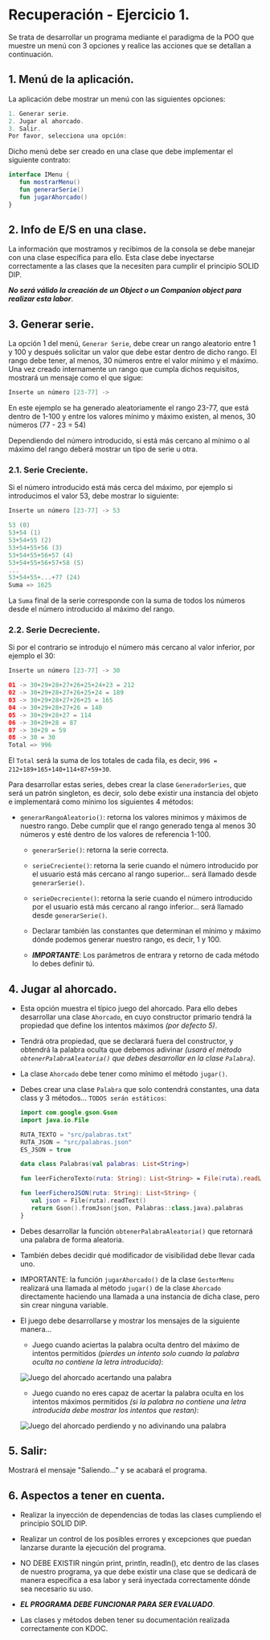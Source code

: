 # Recuperación - Ejercicio 1.

Se trata de desarrollar un programa mediante el paradigma de la POO que muestre un menú con 3 opciones y realice las acciones que se detallan a continuación.

## 1. Menú de la aplicación.

La aplicación debe mostrar un menú con las siguientes opciones:

```kotlin
1. Generar serie.
2. Jugar al ahorcado.
3. Salir.
Por favor, selecciona una opción: 
```

Dicho menú debe ser creado en una clase que debe implementar el siguiente contrato:

```kotlin
interface IMenu {
   fun mostrarMenu()
   fun generarSerie()
   fun jugarAhorcado() 
}
```
   
## 2. Info de E/S en una clase.
   
La información que mostramos y recibimos de la consola se debe manejar con una clase específica para ello. Esta clase debe inyectarse correctamente a las clases que la necesiten para cumplir el principio SOLID DIP. 

***No será válido la creación de un Object o un Companion object para realizar esta labor***.
     
## 3. Generar serie.
       
La opción 1 del menú, ```Generar Serie```, debe crear un rango aleatorio entre 1 y 100 y después solicitar un valor que debe estar dentro de dicho rango. El rango debe tener, al menos, 30 números entre el valor mínimo y el máximo. 
Una vez creado internamente un rango que cumpla dichos requisitos, mostrará un mensaje como el que sigue:

```kotlin
Inserte un número [23-77] ->
```

En este ejemplo se ha generado aleatoriamente el rango 23-77, que está dentro de 1-100 y entre los valores mínimo y máximo existen, al menos, 30 números (77 - 23 = 54)

Dependiendo del número introducido, si está más cercano al mínimo o al máximo del rango deberá mostrar un tipo de serie u otra.

### 2.1. Serie Creciente.
      
Si el número introducido está más cerca del máximo, por ejemplo si introducimos el valor 53, debe mostrar lo siguiente:
      
```kotlin
Inserte un número [23-77] -> 53
```

```kotlin
53 (0)
53+54 (1)
53+54+55 (2)
53+54+55+56 (3)
53+54+55+56+57 (4)
53+54+55+56+57+58 (5)
...
53+54+55+...+77 (24)
Suma => 1625
```

La `Suma` final de la serie corresponde con la suma de todos los números desde el número introducido al máximo del rango.

### 2.2. Serie Decreciente.

Si por el contrario se introdujo el número más cercano al valor inferior, por ejemplo el 30:

```kotlin
Inserte un número [23-77] -> 30
```

```kotlin
01 -> 30+29+28+27+26+25+24+23 = 212
02 -> 30+29+28+27+26+25+24 = 189
03 -> 30+29+28+27+26+25 = 165
04 -> 30+29+28+27+26 = 140
05 -> 30+29+28+27 = 114
06 -> 30+29+28 = 87
07 -> 30+29 = 59
08 -> 30 = 30
Total => 996
```

El `Total` será la suma de los totales de cada fila, es decir, `996 = 212+189+165+140+114+87+59+30`.

Para desarrollar estas series, debes crear la clase ```GeneradorSeries```, que será un patrón singleton, es decir, solo debe existir una instancia del objeto e implementará como mínimo los siguientes 4 métodos:
   
   - ```generarRangoAleatorio()```: retorna los valores minimos y máximos de nuestro rango. Debe cumplir que el rango generado tenga al menos 30 números y esté dentro de los valores de referencia 1-100.
	  
	 - ```generarSerie()```: retorna la serie correcta.
	  
	 - ```serieCreciente()```: retorna la serie cuando el número introducido por el usuario está más cercano al rango superior... será llamado desde ```generarSerie()```.
	  
	 - ```serieDecreciente()```: retorna la serie cuando el número introducido por el usuario está más cercano al rango inferior... será llamado desde ```generarSerie()```.
	  
	 - Declarar también las constantes que determinan el mínimo y máximo dónde podemos generar nuestro rango, es decir, 1 y 100.
	  
	 - ***IMPORTANTE***: Los parámetros de entrara y retorno de cada método lo debes definir tú.
   
## 4. Jugar al ahorcado.
   
* Esta opción muestra el típico juego del ahorcado. Para ello debes desarrollar una clase ```Ahorcado```, en cuyo constructor primario tendrá la propiedad que define los intentos máximos *(por defecto 5)*. 
   
* Tendrá otra propiedad, que se declarará fuera del constructor, y obtendrá la palabra oculta que debemos adivinar *(usará el método ```obtenerPalabraAleatoria()``` que debes desarrollar en la clase ```Palabra```)*.
   
* La clase ```Ahorcado``` debe tener como mínimo el método ```jugar()```.
   
* Debes crear una clase ```Palabra``` que solo contendrá constantes, una data class y 3 métodos... ```TODOS serán estáticos```:

   ```kotlin
   import com.google.gson.Gson
   import java.io.File
   
   RUTA_TEXTO = "src/palabras.txt"
   RUTA_JSON = "src/palabras.json"
   ES_JSON = true
   
   data class Palabras(val palabras: List<String>)
   
   fun leerFicheroTexto(ruta: String): List<String> = File(ruta).readLines()

   fun leerFicheroJSON(ruta: String): List<String> {
      val json = File(ruta).readText()
      return Gson().fromJson(json, Palabras::class.java).palabras
   }
   ```
   
* Debes desarrollar la función ```obtenerPalabraAleatoria()``` que retornará una palabra de forma aleatoria.
   
* También debes decidir qué modificador de visibilidad debe llevar cada uno.
   
* IMPORTANTE: la función ```jugarAhorcado()``` de la clase ```GestorMenu``` realizará una llamada al método ```jugar()``` de la clase ```Ahorcado``` directamente haciendo una llamada a una instancia de dicha clase, pero sin crear ninguna variable.

* El juego debe desarrollarse y mostrar los mensajes de la siguiente manera...

   - Juego cuando aciertas la palabra oculta dentro del máximo de intentos permitidos *(pierdes un intento solo cuando la palabra oculta no contiene la letra introducida)*:

   ![Juego del ahorcado acertando una palabra](juegoAhorcadoGana.jpg)

  - Juego cuando no eres capaz de acertar la palabra oculta en los intentos máximos permitidos *(si la palabra no contiene una letra introducida debe mostrar los intentos que restan)*:

   ![Juego del ahorcado perdiendo y no adivinando una palabra](juegoAhorcadoPerdiendo.jpg)
   
## 5. Salir:
   
Mostrará el mensaje "Saliendo..." y se acabará el programa.

## 6. Aspectos a tener en cuenta.

* Realizar la inyección de dependencias de todas las clases cumpliendo el principio SOLID DIP.
   
* Realizar un control de los posibles errores y excepciones que puedan lanzarse durante la ejecución del programa.

* NO DEBE EXISTIR ningún print, println, readln(), etc dentro de las clases de nuestro programa, ya que debe existir una clase que se dedicará de manera específica a esa labor y será inyectada correctamente dónde sea necesario su uso.

* ***EL PROGRAMA DEBE FUNCIONAR PARA SER EVALUADO***.

* Las clases y métodos deben tener su documentación realizada correctamente con KDOC.


